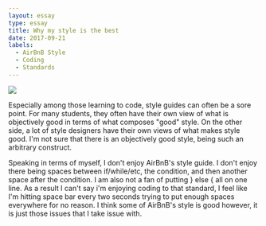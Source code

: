 ```yaml
---
layout: essay
type: essay
title: Why my style is the best
date: 2017-09-21
labels:
  - AirBnB Style
  - Coding
  - Standards
---
```


<img class="ui image" src="https://imgs.xkcd.com/comics/code_quality.png">

Especially among those learning to code, style guides can often be a sore point. For many students, they often have their own view of what is objectively good in terms of what composes "good" style. On the other side, a lot of style designers have their own views of what makes style good.
I'm not sure that there is an objectively good style, being such an arbitrary construct. 

Speaking in terms of myself, I don't enjoy AirBnB's style guide. I don't enjoy there being spaces between if/while/etc, the condition, and then another space after the condition. I am also not a fan of putting } else { all on one line.
As a result I can't say i'm enjoying coding to that standard, I feel like I'm hitting space bar every two seconds trying to put enough spaces everywhere for no reason.
I think some of AirBnB's style is good however, it is just those issues that I take issue with.